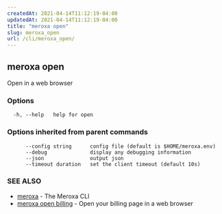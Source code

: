 ```yaml
---
createdAt: 2021-04-14T11:12:19-04:00
updatedAt: 2021-04-14T11:12:19-04:00
title: "meroxa open"
slug: meroxa_open
url: /cli/meroxa_open/
---
```

## meroxa open

Open in a web browser

### Options

```
  -h, --help   help for open
```

### Options inherited from parent commands

```
      --config string      config file (default is $HOME/meroxa.env)
      --debug              display any debugging information
      --json               output json
      --timeout duration   set the client timeout (default 10s)
```

### SEE ALSO

* [meroxa](meroxa)	 - The Meroxa CLI
* [meroxa open billing](meroxa_open_billing)	 - Open your billing page in a web browser

